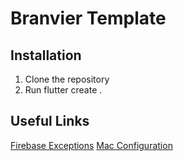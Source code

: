 # Branvier Template

## Installation

1. Clone the repository
2. Run flutter create .

## Useful Links

[Firebase Exceptions](https://github.com/Isagani-lapira/FirebaseAuth_ErrorCode)
[Mac Configuration](https://github.com/iransneto/my-setup/blob/main/README.md)
